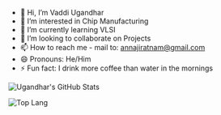 - 👋 Hi, I’m Vaddi Ugandhar 
- 👀 I’m interested in Chip Manufacturing 
- 🌱 I’m currently learning VLSI
- 💞️ I’m looking to collaborate on Projects 
- 📫 How to reach me - mail to: annajiratnam@gmail.com
- 😄 Pronouns: He/Him
- ⚡ Fun fact: I drink more coffee than water in the mornings

![Ugandhar's GitHub Stats](https://github-readme-stats.vercel.app/api?username=uga961&show_icons=true&theme=radical)

![Top Lang](https://github-readme-stats.vercel.app/api/top-langs/?username=uga961&layout=compact&theme=radical)

<!---
uga961/uga961 is a ✨ special ✨ repository because its `README.md` (this file) appears on your GitHub profile.
You can click the Preview link to take a look at your changes.
--->
